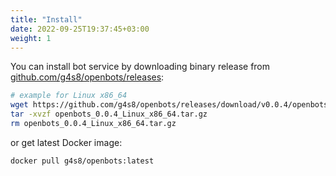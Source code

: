 ```yaml
---
title: "Install"
date: 2022-09-25T19:37:45+03:00
weight: 1
---
```


You can install bot service by downloading binary release from
[github.com/g4s8/openbots/releases](https://github.com/g4s8/openbots/releases):
```bash
# example for Linux x86_64
wget https://github.com/g4s8/openbots/releases/download/v0.0.4/openbots_0.0.4_Linux_x86_64.tar.gz
tar -xvzf openbots_0.0.4_Linux_x86_64.tar.gz 
rm openbots_0.0.4_Linux_x86_64.tar.gz
```

or get latest Docker image:
```bash
docker pull g4s8/openbots:latest
```
